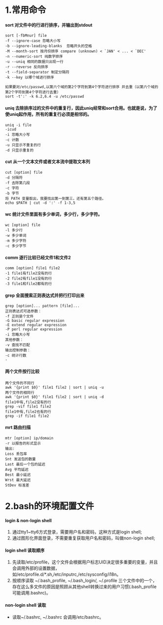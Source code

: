 1.常用命令
=========
#### sort 对文件中的行进行排序，并输出到stdout
    sort [-fbMnur] file 
    -f --ignore-case 忽略大小写
    -b --ignore-leading-blanks  忽略开头的空格 
    -M --month-sort 按月份排序 compare (unknown) < `JAN' < ... < `DEC'
    -n --numeric-sort 纯数字排序
    -u --uniq 相同的数据只出现一行
    -r --reverse 反向排序
    -t --field-separator 制定分隔符
    -k --key 以哪个域进行排序    
     
    如果要对/etc/passwd,以第六个域的第2个字符到第4个字符进行排序 并去重（以第六个域的第2个字符到第4个字符进行去重）      
    sort -t':' -k 6.2,6.4 -u /etc/passwd
     
#### uniq 去除排序过的文件中的重复行，因此uniq经常和sort合用。也就是说，为了使uniq起作用，所有的重复行必须是相邻的。
    uniq -i file 
    -icud
    -i 忽略大小写
    -c 计数
    -u 只显示不重复的行
    -d 只显示重复的
#### cut 从一个文本文件或者文本流中提取文本列
    cut [option] file 
    -d 分隔符
    -f 去除第几段
    -c 字符
    -b 字节
    将 PATH 变量取出，我要找出第一到第三，还有第五个路径。
    echo $PATH | cut -d ':' -f 1-3,5   
#### wc 统计文件里面有多少单词，多少行，多少字符。
    wc [option] file
    -l 多少行
    -w 多少单词
    -m 多少字符
    -c 多少字节
#### comm 逐行比较已经文件1和文件2
    comm [option] file1 file2
    -1 file1有file2没有的行
    -2 file2有file1没有的行
    -3 file1和file2都有的行
#### grep 全面搜索正则表达式并把行打印出来
    grep [option]... pattern [file]...
    正则表达式可选参数：
    -f 正则是个文件
    -G basic regular expression
    -E extend regular expression
    -P perl regular expression
    -i 忽略大小写
    其他参数：
    -v 查找不匹配
    输出控制参数：
    -c 统计行数
    -

#### 两个文件按行比较
    两个文件的不同行
    awk '{print $0}' file1 file2 | sort | uniq -u
    两个文件的相同行
    awk '{print $0}' file1 file2 | sort | uniq -d
    file1中有,file2没有的行
    grep -vif file1 file2	
    file1中有,file2也有的行
    grep -if file1 file2
#### mrt 路由扫描
    mtr [option] ip/domain
    -r 以报告的形式显示
    输出:
    Loss 丢包率
    Snt 发送包的数量
    Last 最后一个包的延迟
    Avg 平均延迟
    Best 最小延迟
    Wrst 最大延迟
    StDev 标准差

2.bash的环境配置文件
========
#### login & non-login shell
1. 通过tty1~tty6方式登录，需要用户名和密码，这种方式是login shell;
2. 通过图形化界面登录，不需要重复获取用户名和密码，叫做non-login shell;

#### login shell 读取顺序
1. 先读取/etc/profile，这个文件会根据用户标志UID决定很多重要的变量，并且会调用外部的设置数据，如/etc/profile.d/*.sh,/etc/inputrc,/etc/sysconfig/i18n。
2. 按顺序读取 ~/.bash_profile, ~/.bash_login/, ~/.profile 三个文件中的一个，存在这么多文件的原因是照顾从其他shell转换过来的用户习惯(.bash_profile 可能调用.bashrc)。

#### non-login shell 读取
* 读取~/.bashrc,  ~/.bashrc 会调用/etc/bashrc。
